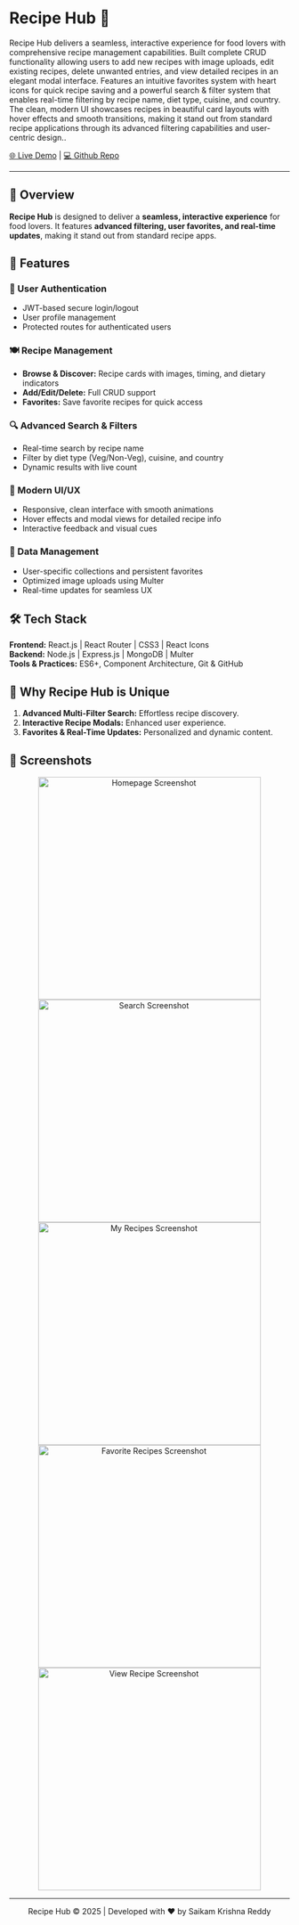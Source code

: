 # Recipe Hub 🍳

Recipe Hub delivers a seamless, interactive experience for food lovers with comprehensive recipe management capabilities. Built complete CRUD functionality allowing users to add new recipes with image uploads, edit existing recipes, delete unwanted entries, and view detailed recipes in an elegant modal interface. Features an intuitive favorites system with heart icons for quick recipe saving and a powerful search & filter system that enables real-time filtering by recipe name, diet type, cuisine, and country. The clean, modern UI showcases recipes in beautiful card layouts with hover effects and smooth transitions, making it stand out from standard recipe applications through its advanced filtering capabilities and user-centric design.</strong>.



  <a href="https://recipe-hub-gamma-seven.vercel.app/">🌐 Live Demo</a> | 
  <a href="https://github.com/krishnareddy006/Recipe-Hub">💻 Github Repo</a> 


---

## 🚀 Overview

**Recipe Hub** is designed to deliver a **seamless, interactive experience** for food lovers. It features **advanced filtering, user favorites, and real-time updates**, making it stand out from standard recipe apps.  



## 🔑 Features

### 🔐 User Authentication
- JWT-based secure login/logout  
- User profile management  
- Protected routes for authenticated users  

### 🍽️ Recipe Management
- **Browse & Discover:** Recipe cards with images, timing, and dietary indicators  
- **Add/Edit/Delete:** Full CRUD support  
- **Favorites:** Save favorite recipes for quick access  

### 🔍 Advanced Search & Filters
- Real-time search by recipe name  
- Filter by diet type (Veg/Non-Veg), cuisine, and country  
- Dynamic results with live count  

### 🎨 Modern UI/UX
- Responsive, clean interface with smooth animations  
- Hover effects and modal views for detailed recipe info  
- Interactive feedback and visual cues  

### 💾 Data Management
- User-specific collections and persistent favorites  
- Optimized image uploads using Multer  
- Real-time updates for seamless UX  



## 🛠️ Tech Stack

**Frontend:** React.js | React Router | CSS3 | React Icons  
**Backend:** Node.js | Express.js | MongoDB | Multer  
**Tools & Practices:** ES6+, Component Architecture, Git & GitHub  



## 🌟 Why Recipe Hub is Unique
1. **Advanced Multi-Filter Search:** Effortless recipe discovery.  
2. **Interactive Recipe Modals:** Enhanced user experience.  
3. **Favorites & Real-Time Updates:** Personalized and dynamic content.  



## 📸 Screenshots

<p align="center">
  <img src="https://github.com/user-attachments/assets/67530f70-0d9d-492f-a1cb-0135fa8dfae5" alt="Homepage Screenshot" width="400"/>
  <img src="https://github.com/user-attachments/assets/6e6a0afb-a988-4b70-9768-4ede6c11352a" alt="Search Screenshot" width="400"/>
  <img src="https://github.com/user-attachments/assets/777c0237-064a-45a8-911f-6bf2bd3ce089" alt="My Recipes Screenshot" width="400"/>
  <img src="https://github.com/user-attachments/assets/eacce217-23f8-4baa-94ec-7d2853826169" alt="Favorite Recipes Screenshot" width="400"/>
  <img src="https://github.com/user-attachments/assets/26229823-f33c-46c8-ad28-93c092ba456d" alt="View Recipe Screenshot" width="400"/>
</p>



---

<p align="center">Recipe Hub © 2025 | Developed with ❤️ by Saikam Krishna Reddy</p>


